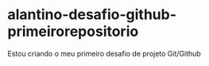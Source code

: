# alantino-desafio-github-primeirorepositorio
Estou criando o meu primeiro desafio de projeto Git/Github
